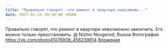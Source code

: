 ```yaml
---
title: "Правильно говорят, что ремонт в квартире невозможн..."
date: 2017-01-15 20:50:00 +0300
---
```


Правильно говорят, что ремонт в квартире невозможно закончить. Его можно только приостановить. @ Nizhni Novgorod, Russia
Фотография
<a class="vk-attach" href="https://vk.com/photo41076938_456239814">https://vk.com/photo41076938_456239814</a>
<a class="vk-attach" href="https://vk.com/photo41076938_456239814">Вложение</a>
